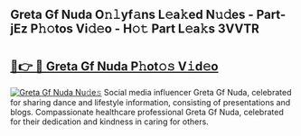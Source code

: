 ## Greta Gf Nuda O𝚗𝚕yf𝚊ns L𝚎a𝚔ed N𝚞𝚍es - Part-jEz P𝚑𝚘tos Vi𝚍𝚎o - H𝚘𝚝 Part L𝚎a𝚔s 3VVTR

# <h2><a href="http://kf4z75.oniu.top/?m=Greta+Gf+Nuda">🔗👉 🔴 Greta Gf Nuda P𝚑ot𝚘𝚜 V𝚒d𝚎o</a></h2>

[![Greta Gf Nuda Nu𝚍e𝚜](https://i.imgur.com/0qMVB7G.gif)](http://kf4z75.oniu.top/?m=Greta+Gf+Nuda)
Social media influencer Greta Gf Nuda, celebrated for sharing dance and lifestyle information, consisting of presentations and blogs. Compassionate healthcare professional Greta Gf Nuda, celebrated for their dedication and kindness in caring for others.  
